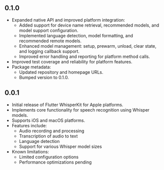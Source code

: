 ## 0.1.0

* Expanded native API and improved platform integration:
  * Added support for device name retrieval, recommended models, and model support configuration.
  * Implemented language detection, model formatting, and recommended remote models.
  * Enhanced model management: setup, prewarm, unload, clear state, and logging callback support.
  * Improved error handling and reporting for platform method calls.
* Improved test coverage and reliability for platform features.
* Package metadata:
  * Updated repository and homepage URLs.
  * Bumped version to 0.1.0.

## 0.0.1

* Initial release of Flutter WhisperKit for Apple platforms.
* Implements core functionality for speech recognition using Whisper models.
* Supports iOS and macOS platforms.
* Features include:
  * Audio recording and processing
  * Transcription of audio to text
  * Language detection
  * Support for various Whisper model sizes
* Known limitations:
  * Limited configuration options
  * Performance optimizations pending